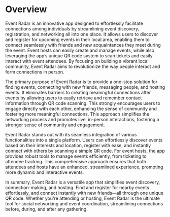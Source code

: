 # Overview

Event Radar is an innovative app designed to effortlessly facilitate connections among individuals by streamlining event discovery, registration, and networking all into one place. It allows users to discover and register for upcoming events in their local area, enabling them to connect seamlessly with friends and new acquaintances they meet during the event. Event hosts can easily create and manage events, while also leveraging the app’s unique QR code system to scan tickets and easily interact with event attendees. By focusing on building a vibrant local community, Event Radar aims to revolutionize the way people interact and form connections in person.

The primary purpose of Event Radar is to provide a one-stop solution for finding events, connecting with new friends, messaging people, and hosting events. It eliminates barriers to creating meaningful connections after events by allowing users to easily retrieve and remember contact information through QR code scanning. This strongly encourages users to engage directly with each other, enhancing the sense of community and fostering more meaningful connections. This approach simplifies the networking process and promotes live, in-person interactions, fostering a stronger sense of community and engagement.

Event Radar stands out with its seamless integration of various functionalities into a single platform. Users can effortlessly discover events based on their interests and location, register with ease, and instantly connect with others by scanning a simple QR code. For event hosts, the app provides robust tools to manage events efficiently, from ticketing to attendee tracking. This comprehensive approach ensures that both attendees and hosts have an enhanced, streamlined experience, promoting more dynamic and interactive events.

In summary, Event Radar is a versatile app that simplifies event discovery, connection-making, and hosting. Find and register for nearby events effortlessly, and connect instantly with new friends—all through one unique QR code. Whether you're attending or hosting, Event Radar is the ultimate tool for social networking and event coordination, streamlining connections before, during, and after any gathering.
